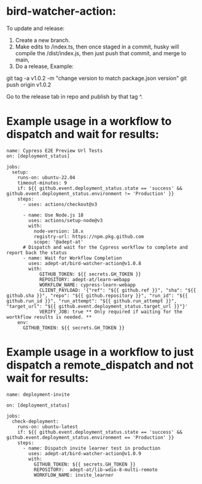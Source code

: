 # bird-watcher-action:

To update and release:

1. Create a new branch.
2. Make edits to /index.ts, then once staged in a commit, husky will compile the /dist/index.js, then just push that commit, and merge to main,
3. Do a release, Example:

git tag -a v1.0.2 -m "change version to match package.json version"
git push origin v1.0.2

Go to the release tab in repo and publish by that tag ^.

# Example usage in a workflow to dispatch and wait for results:

```
name: Cypress E2E Preview Url Tests
on: [deployment_status]

jobs:
  setup:
    runs-on: ubuntu-22.04
    timeout-minutes: 9
    if: ${{ github.event.deployment_status.state == 'success' && github.event.deployment_status.environment != 'Production' }}
    steps:
      - uses: actions/checkout@v3

      - name: Use Node.js 18
        uses: actions/setup-node@v3
        with:
          node-version: 18.x
          registry-url: https://npm.pkg.github.com
          scope: '@adept-at'
      # Dispatch and wait for the Cypress workflow to complete and report back the status
      - name: Wait for Workflow Completion
        uses: adept-at/bird-watcher-action@v1.0.8
        with:
            GITHUB_TOKEN: ${{ secrets.GH_TOKEN }}
            REPOSITORY: adept-at/learn-webapp
            WORKFLOW_NAME: cypress-learn-webapp
            CLIENT_PAYLOAD: '{"ref": "${{ github.ref }}", "sha": "${{ github.sha }}", "repo": "${{ github.repository }}", "run_id": "${{ github.run_id }}", "run_attempt": "${{ github.run_attempt }}", "target_url": "${{ github.event.deployment_status.target_url }}"}'
            VERIFY_JOB: true ** Only required if waiting for the wortkflow results is needed. **
    env:
      GITHUB_TOKEN: ${{ secrets.GH_TOKEN }}
```

# Example usage in a workflow to just dispatch a remote_dispatch and not wait for results:

```
name: deployment-invite

on: [deployment_status]

jobs:
  check-deployment:
    runs-on: ubuntu-latest
    if: ${{ github.event.deployment_status.state == 'success' && github.event.deployment_status.environment == 'Production' }}
    steps:
      - name: Dispatch invite learner test in production
        uses: adept-at/bird-watcher-action@v1.0.9
        with:
          GITHUB_TOKEN: ${{ secrets.GH_TOKEN }}
          REPOSITORY:  adept-at/lib-wdio-8-multi-remote
          WORKFLOW_NAME: invite_learner
```
